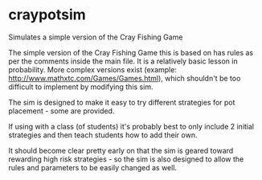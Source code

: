 # craypotsim
Simulates a simple version of the Cray Fishing Game

The simple version of the Cray Fishing Game this is based on has rules as per the comments inside the main file.
It is a relatively basic lesson in probability.
More complex versions exist (example: http://www.mathxtc.com/Games/Games.html), which shouldn't be too difficult to implement by modifying this sim.

The sim is designed to make it easy to try different strategies for pot placement - some are provided.

If using with a class (of students) it's probably best to only include 2 initial strategies and then teach students how to add their own.

It should become clear pretty early on that the sim is geared toward rewarding high risk strategies - so the sim is also designed to allow the rules and parameters to be easily changed as well.
